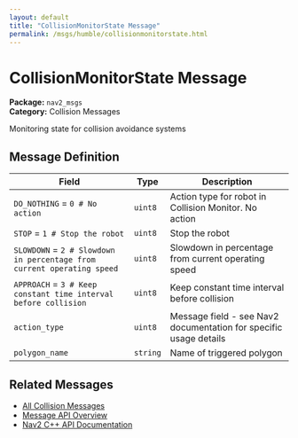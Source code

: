 ```yaml
---
layout: default
title: "CollisionMonitorState Message"
permalink: /msgs/humble/collisionmonitorstate.html
---
```


# CollisionMonitorState Message

**Package:** `nav2_msgs`  
**Category:** Collision Messages

Monitoring state for collision avoidance systems

## Message Definition

| Field | Type | Description |
|-------|------|-------------|
| `DO_NOTHING` = `0 # No action` | `uint8` | Action type for robot in Collision Monitor. No action |
| `STOP` = `1 # Stop the robot` | `uint8` | Stop the robot |
| `SLOWDOWN` = `2 # Slowdown in percentage from current operating speed` | `uint8` | Slowdown in percentage from current operating speed |
| `APPROACH` = `3 # Keep constant time interval before collision` | `uint8` | Keep constant time interval before collision |
| `action_type` | `uint8` | Message field - see Nav2 documentation for specific usage details |
| `polygon_name` | `string` | Name of triggered polygon |



## Related Messages

- [All Collision Messages](/humble/msgs/index.html#collision-messages)
- [Message API Overview](/humble/msgs/index.html)
- [Nav2 C++ API Documentation](/humble/html/index.html)
